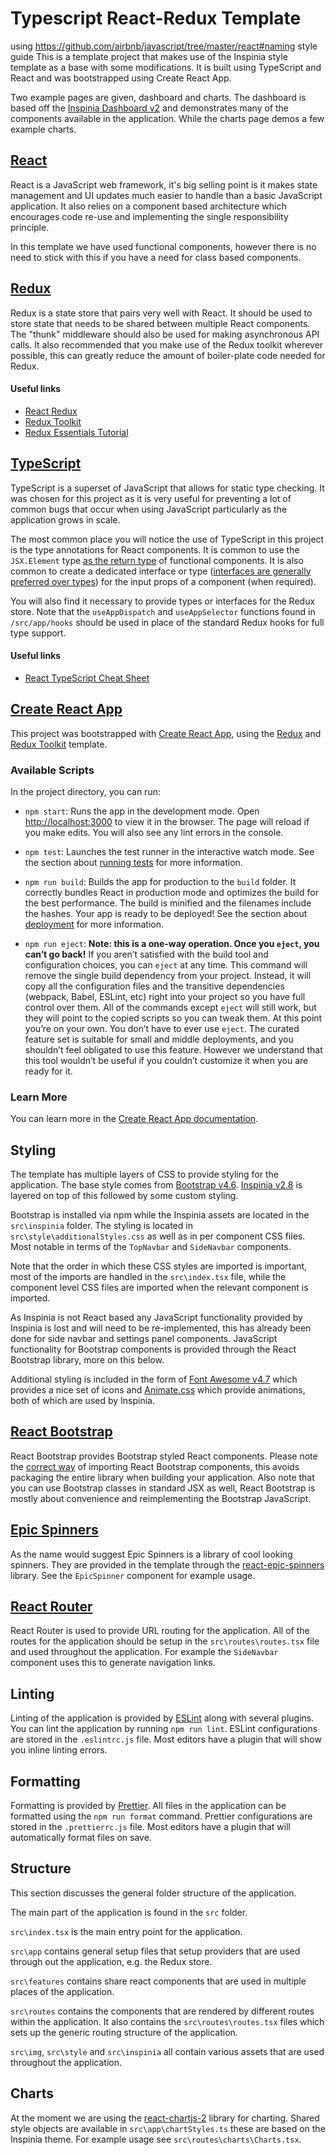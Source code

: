 # Typescript React-Redux Template

using https://github.com/airbnb/javascript/tree/master/react#naming style guide
This is a template project that makes use of the Inspinia
style template as a base with some modifications. It is built
using TypeScript and React and was bootstrapped using Create React App.

Two example pages are given, dashboard and charts. The dashboard is based off
the [Inspinia Dashboard
v2](http://webapplayers.com/inspinia_admin-v2.9.4/dashboard_2.html) and
demonstrates many of the components available in the application. While the
charts page demos a few example charts.

## [React](https://reactjs.org/)

React is a JavaScript web framework, it's big selling point is it makes state
management and UI updates much easier to handle than a basic JavaScript
application. It also relies on a component based architecture which encourages
code re-use and implementing the single responsibility principle.

In this template we have used functional components, however there is no need to
stick with this if you have a need for class based components.

## [Redux](https://redux.js.org/)

Redux is a state store that pairs very well with React. It should be used to
store state that needs to be shared between multiple React components. The
"thunk" middleware should also be used for making asynchronous API calls. It
also recommended that you make use of the Redux toolkit wherever possible, this
can greatly reduce the amount of boiler-plate code needed for Redux.

#### Useful links

-   [React Redux](https://react-redux.js.org/)
-   [Redux Toolkit](https://redux-toolkit.js.org/)
-   [Redux Essentials Tutorial](https://redux.js.org/tutorials/essentials/part-1-overview-concepts)

## [TypeScript](https://www.typescriptlang.org/)

TypeScript is a superset of JavaScript that allows for static type checking. It
was chosen for this project as it is very useful for preventing a lot of common
bugs that occur when using JavaScript particularly as the application grows in
scale.

The most common place you will notice the use of TypeScript in this project is
the type annotations for React components. It is common to use the `JSX.Element`
type [as the return
type](https://react-typescript-cheatsheet.netlify.app/docs/basic/getting-started/function_components)
of functional components. It is also common to create a dedicated interface or
type ([interfaces are generally preferred over
types](https://react-typescript-cheatsheet.netlify.app/docs/basic/getting-started/basic_type_example#types-or-interfaces))
for the input props of a component (when required).

You will also find it necessary to provide types or interfaces for the Redux
store. Note that the `useAppDispatch` and `useAppSelector` functions found in
`/src/app/hooks` should be used in place of the standard Redux hooks for full
type support.

#### Useful links

-   [React TypeScript Cheat Sheet](https://react-typescript-cheatsheet.netlify.app/docs/basic/setup/)

## [Create React App](https://github.com/facebook/create-react-app)

This project was bootstrapped with [Create React
App](https://github.com/facebook/create-react-app), using the
[Redux](https://redux.js.org/) and [Redux
Toolkit](https://redux-toolkit.js.org/) template.

### Available Scripts

In the project directory, you can run:

-   `npm start`: Runs the app in the development mode. Open
    [http://localhost:3000](http://localhost:3000) to view it in the browser. The
    page will reload if you make edits. You will also see any lint errors in the
    console.

-   `npm test`: Launches the test runner in the interactive watch mode. See the
    section about [running
    tests](https://facebook.github.io/create-react-app/docs/running-tests) for
    more information.

-   `npm run build`: Builds the app for production to the `build` folder. It
    correctly bundles React in production mode and optimizes the build for the
    best performance. The build is minified and the filenames include the hashes.
    Your app is ready to be deployed! See the section about
    [deployment](https://facebook.github.io/create-react-app/docs/deployment) for
    more information.

-   `npm run eject`: **Note: this is a one-way operation. Once you `eject`, you
    can’t go back!** If you aren’t satisfied with the build tool and configuration
    choices, you can `eject` at any time. This command will remove the single
    build dependency from your project. Instead, it will copy all the
    configuration files and the transitive dependencies (webpack, Babel, ESLint,
    etc) right into your project so you have full control over them. All of the
    commands except `eject` will still work, but they will point to the copied
    scripts so you can tweak them. At this point you’re on your own. You don’t
    have to ever use `eject`. The curated feature set is suitable for small and
    middle deployments, and you shouldn’t feel obligated to use this feature.
    However we understand that this tool wouldn’t be useful if you couldn’t
    customize it when you are ready for it.

### Learn More

You can learn more in the [Create React App documentation](https://facebook.github.io/create-react-app/docs/getting-started).

## Styling

The template has multiple layers of CSS to provide styling for the application.
The base style comes from [Bootstrap
v4.6](https://getbootstrap.com/docs/4.6/getting-started/introduction/).
[Inspinia
v2.8](https://wrapbootstrap.com/theme/inspinia-responsive-admin-template-WB0R5L90S)
is layered on top of this followed by some custom styling.

Bootstrap is installed via npm while the Inspinia assets are located in the
`src\inspinia` folder. The styling is located in `src\style\additionalStyles.css` as
well as in per component CSS files. Most notable in terms of the `TopNavbar` and `SideNavbar` components.

Note that the order in which these CSS styles are imported is important, most of
the imports are handled in the `src\index.tsx` file, while the component level
CSS files are imported when the relevant component is imported.

As Inspinia is not React based any JavaScript functionality provided by Inspinia
is lost and will need to be re-implemented, this has already been done for side
navbar and settings panel components. JavaScript functionality for Bootstrap
components is provided through the React Bootstrap library, more on this below.

Additional styling is included in the form of [Font Awesome
v4.7](https://fontawesome.com/v4.7/) which provides a nice set of icons and
[Animate.css](https://animate.style/) which provide animations, both of which
are used by Inspinia.

## [React Bootstrap](https://react-bootstrap-v4.netlify.app/)

React Bootstrap provides Bootstrap styled React components. Please note the
[correct way](https://react-bootstrap-v4.netlify.app/getting-started/introduction#importing-components)
of importing React Bootstrap components, this avoids packaging the entire
library when building your application. Also note that you can use Bootstrap
classes in standard JSX as well, React Bootstrap is mostly about convenience and
reimplementing the Bootstrap JavaScript.

## [Epic Spinners](https://epic-spinners.epicmax.co/)

As the name would suggest Epic Spinners is a library of cool looking spinners.
They are provided in the template through the
[react-epic-spinners](https://github.com/bondz/react-epic-spinners) library. See
the `EpicSpinner` component for example usage.

## [React Router](https://reactrouter.com/web/guides/quick-start)

React Router is used to provide URL routing for the application. All of the
routes for the application should be setup in the `src\routes\routes.tsx` file
and used throughout the application. For example the `SideNavbar` component uses
this to generate navigation links.

## Linting

Linting of the application is provided by [ESLint](https://eslint.org/) along
with several plugins. You can lint the application by running `npm run lint`.
ESLint configurations are stored in the `.eslintrc.js` file. Most editors have a
plugin that will show you inline linting errors.

## Formatting

Formatting is provided by [Prettier](https://prettier.io/). All files in the
application can be formatted using the `npm run format` command. Prettier
configurations are stored in the `.prettierrc.js` file. Most editors have a
plugin that will automatically format files on save.

## Structure

This section discusses the general folder structure of the application.

The main part of the application is found in the `src` folder.

`src\index.tsx` is the main entry point for the application.

`src\app` contains general setup files that setup providers that are used
through out the application, e.g. the Redux store.

`src\features` contains share react components that are used in multiple places
of the application.

`src\routes` contains the components that are rendered by different routes
within the application. It also contains the `src\routes\routes.tsx` files which
sets up the generic routing structure of the application.

`src\img`, `src\style` and `src\inspinia` all contain various assets that are
used throughout the application.

## Charts

At the moment we are using the
[react-chartjs-2](https://github.com/reactchartjs/react-chartjs-2) library for
charting. Shared style objects are available in `src\app\chartStyles.ts` these
are based on the Inspinia theme. For example usage see
`src\routes\charts\Charts.tsx`.
